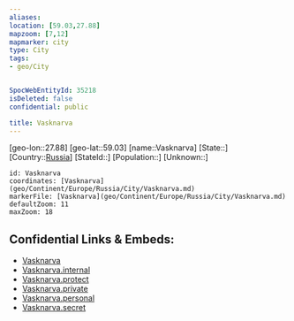 ```yaml
---
aliases: 
location: [59.03,27.88]
mapzoom: [7,12] 
mapmarker: city 
type: City
tags:
- geo/City


SpocWebEntityId: 35218
isDeleted: false
confidential: public

title: Vasknarva
---
```

[geo-lon::27.88]
[geo-lat::59.03]
[name::Vasknarva]
[State::]
[Country::[Russia](geo/Continent/Europe/Russia.md)]
[StateId::]
[Population::]
[Unknown::]


```leaflet
id: Vasknarva
coordinates: [Vasknarva](geo/Continent/Europe/Russia/City/Vasknarva.md)
markerFile: [Vasknarva](geo/Continent/Europe/Russia/City/Vasknarva.md)
defaultZoom: 11 
maxZoom: 18
```


## Confidential Links & Embeds: 
- [Vasknarva](../../../../../../_public/geo/Continent/Europe/Russia/City/Vasknarva.md) 
- [Vasknarva.internal](../../../../../../_internal/geo/Continent/Europe/Russia/City/Vasknarva.internal.md) 
- [Vasknarva.protect](../../../../../../_protect/geo/Continent/Europe/Russia/City/Vasknarva.protect.md) 
- [Vasknarva.private](../../../../../../_private/geo/Continent/Europe/Russia/City/Vasknarva.private.md) 
- [Vasknarva.personal](../../../../../../_personal/geo/Continent/Europe/Russia/City/Vasknarva.personal.md) 
- [Vasknarva.secret](../../../../../../_secret/geo/Continent/Europe/Russia/City/Vasknarva.secret.md) 
